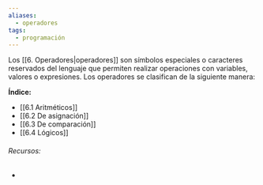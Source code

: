 ```yaml
---
aliases:
  - operadores
tags:
  - programación
---
```

Los [[6. Operadores|operadores]] son símbolos especiales o caracteres reservados del lenguaje que permiten realizar operaciones con variables, valores o expresiones. Los operadores se clasifican de la siguiente manera:

**Índice:**

- [[6.1 Aritméticos]]
- [[6.2 De asignación]]
- [[6.3 De comparación]]
- [[6.4 Lógicos]]

###### Recursos:

- 